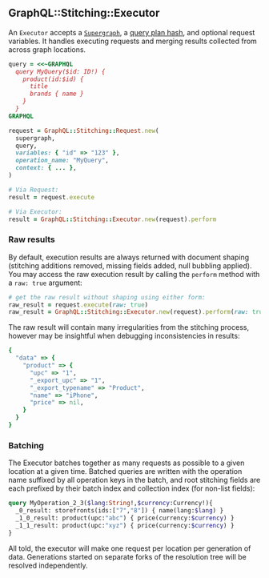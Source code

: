 ## GraphQL::Stitching::Executor

An `Executor` accepts a [`Supergraph`](./supergraph.md), a [query plan hash](./planner.md), and optional request variables. It handles executing requests and merging results collected from across graph locations.

```ruby
query = <<~GRAPHQL
  query MyQuery($id: ID!) {
    product(id:$id) {
      title
      brands { name }
    }
  }
GRAPHQL

request = GraphQL::Stitching::Request.new(
  supergraph,
  query,
  variables: { "id" => "123" },
  operation_name: "MyQuery",
  context: { ... },
)

# Via Request:
result = request.execute

# Via Executor:
result = GraphQL::Stitching::Executor.new(request).perform
```

### Raw results

By default, execution results are always returned with document shaping (stitching additions removed, missing fields added, null bubbling applied). You may access the raw execution result by calling the `perform` method with a `raw: true` argument:

```ruby
# get the raw result without shaping using either form:
raw_result = request.execute(raw: true)
raw_result = GraphQL::Stitching::Executor.new(request).perform(raw: true)
```

The raw result will contain many irregularities from the stitching process, however may be insightful when debugging inconsistencies in results:

```ruby
{
  "data" => {
    "product" => {
      "upc" => "1",
      "_export_upc" => "1",
      "_export_typename" => "Product",
      "name" => "iPhone",
      "price" => nil,
    }
  }
}
```

### Batching

The Executor batches together as many requests as possible to a given location at a given time. Batched queries are written with the operation name suffixed by all operation keys in the batch, and root stitching fields are each prefixed by their batch index and collection index (for non-list fields):

```graphql
query MyOperation_2_3($lang:String!,$currency:Currency!){
  _0_result: storefronts(ids:["7","8"]) { name(lang:$lang) }
  _1_0_result: product(upc:"abc") { price(currency:$currency) }
  _1_1_result: product(upc:"xyz") { price(currency:$currency) }
}
```

All told, the executor will make one request per location per generation of data. Generations started on separate forks of the resolution tree will be resolved independently.
